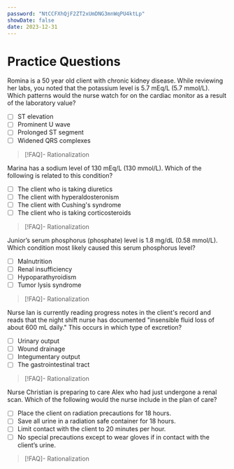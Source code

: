```yaml
---
password: "NtCCFXhQjF2ZT2xUmDNG3mnWqPU4ktLp"
showDate: false
date: 2023-12-31
---
```

# Practice Questions
Romina is a 50 year old client with chronic kidney disease. While reviewing her labs, you noted that the potassium level is 5.7 mEq/L (5.7 mmol/L). Which patterns would the nurse watch for on the cardiac monitor as a result of the laboratory value? 
- [ ] ST elevation
- [ ] Prominent U wave
- [ ] Prolonged ST segment
- [ ] Widened QRS complexes
>[!FAQ]- Rationalization
>

Marina has a sodium level of 130 mEq/L (130 mmol/L). Which of the following is related to this condition?
- [ ] The client who is taking diuretics
- [ ] The client with hyperaldosteronism
- [ ] The client with Cushing's syndrome
- [ ] The client who is taking corticosteroids
>[!FAQ]- Rationalization
>

Junior’s serum phosphorus (phosphate) level is 1.8 mg/dL (0.58 mmol/L). Which condition most likely caused this serum phosphorus level?
- [ ] Malnutrition
- [ ] Renal insufficiency
- [ ] Hypoparathyroidism
- [ ] Tumor lysis syndrome
>[!FAQ]- Rationalization
>

Nurse Ian is currently reading progress notes in the client's record and reads that the night shift nurse has documented "insensible fluid loss of about 600 mL daily." This occurs in which type of excretion?
- [ ] Urinary output
- [ ] Wound drainage
- [ ] Integumentary output
- [ ] The gastrointestinal tract
>[!FAQ]- Rationalization
>

Nurse Christian is preparing to care Alex who had just undergone a renal scan. Which of the following would the nurse include in the plan of care?
- [ ] Place the client on radiation precautions for 18 hours.
- [ ] Save all urine in a radiation safe container for 18 hours.
- [ ] Limit contact with the client to 20 minutes per hour.
- [ ] No special precautions except to wear gloves if in contact with the client’s urine.
>[!FAQ]- Rationalization
>
